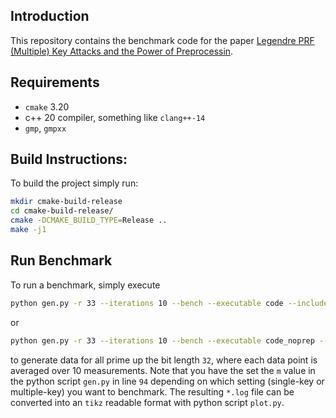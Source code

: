 Introduction
----
This repository contains the benchmark code for the paper 
[Legendre PRF (Multiple) Key Attacks and the Power of Preprocessin](https://eprint.iacr.org/2021/645.pdf).

Requirements
----
- `cmake` 3.20
- c++ 20 compiler, something like `clang++-14`
- `gmp`, `gmpxx`

Build Instructions:
-----
To build the project simply run:
```bash
mkdir cmake-build-release
cd cmake-build-release/
cmake -DCMAKE_BUILD_TYPE=Release ..
make -j1
```

Run Benchmark
----
To run a benchmark, simply execute
```bash
python gen.py -r 33 --iterations 10 --bench --executable code --include main.h
```
or
```bash
python gen.py -r 33 --iterations 10 --bench --executable code_noprep --include main.h
```
to generate data for all prime up the bit length `32`, where each data point is
averaged over 10 measurements. Note that you have the set the `m` value in the
python script `gen.py` in line `94` depending on which setting (single-key or
multiple-key) you want to benchmark.
The resulting `*.log` file can be converted into an `tikz` readable format with
python script `plot.py`.
